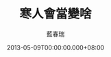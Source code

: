 ---
issue: 18
title: 寒人會當變啥
author: 藍春瑞
date: 2013-05-09T00:00:00.000+08:00
topic: 懷想
difficulty: 4
wikidata: Q98095351
wikidata_link: https://www.wikidata.org/wiki/Q98095351
---